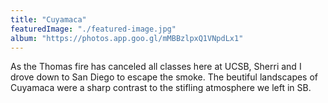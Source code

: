 ```yaml
---
title: "Cuyamaca"
featuredImage: "./featured-image.jpg"
album: "https://photos.app.goo.gl/mMBBzlpxQ1VNpdLx1"
---
```

As the Thomas fire has canceled all classes here at UCSB, Sherri and I drove down to San Diego to escape the smoke.
The beutiful landscapes of Cuyamaca were a sharp contrast to the stifling atmosphere we left in SB.
